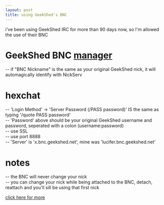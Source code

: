 ```yaml
---
layout: post
title: using GeekShed's BNC
---
```


i've been using GeekShed IRC for more than 90 days now, so I'm allowed the use of their BNC

# GeekShed BNC [manager](https://www.geekshed.net/bnc/?manage)
-- if "BNC Nickname" is the same as your original GeekShed nick, it will automagically identify with NickServ  

# hexchat  
-- 'Login Method' -> 'Server Password (/PASS password)' IS the same as typing '/quote PASS password'  
-- 'Password' above should be your original GeekShed username and password, seperated with a colon (username:password)  
-- use SSL  
-- use port 8888  
-- 'Server' is 'x.bnc.geekshed.net', mine was 'lucifer.bnc.geekshed.net'  

# notes
-- the BNC will never change your nick  
-- you can change your nick while being attached to the BNC, detach, reattach and you'll sill be using that first nick

[click here for more](https://www.geekshed.net/bnc/)
